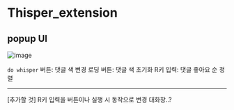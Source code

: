 # Thisper_extension

## popup UI
![image](https://github.com/Thoughtful-Whisper/Thisper_extension/assets/100592495/764d8628-8653-486a-a268-32b835648506)

`do whisper` 버튼: 댓글 색 변경
로딩 버튼: 댓글 색 초기화
R키 입력: 댓글 좋아요 순 정렬

---
[추가할 것]
R키 입력을 버튼이나 실행 시 동작으로 변경
대화창..?
